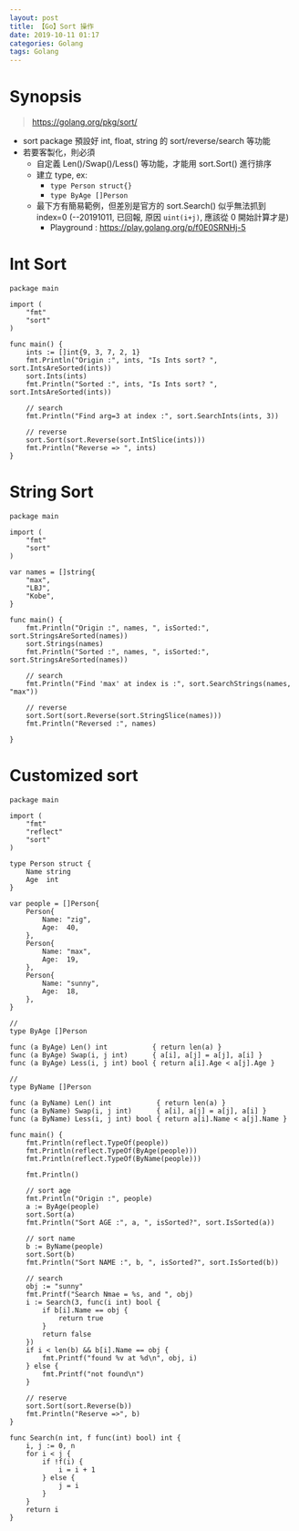 ```yaml
---
layout: post
title: 【Go】Sort 操作
date: 2019-10-11 01:17
categories: Golang
tags: Golang
---
```


# Synopsis
> https://golang.org/pkg/sort/

- sort package 預設好 int, float, string 的 sort/reverse/search 等功能
- 若要客製化，則必須
	- 自定義 Len()/Swap()/Less() 等功能，才能用 sort.Sort() 進行排序
	- 建立 type, ex: 
		- `type Person struct{}`
		- `type ByAge []Person`
	- 最下方有簡易範例，但差別是官方的 sort.Search() 似乎無法抓到 index=0 (--20191011, 已回報, 原因 `uint(i+j)`, 應該從 0 開始計算才是)
		- Playground : https://play.golang.org/p/f0E0SRNHj-5

<!--more-->

# Int Sort
```
package main

import (
	"fmt"
	"sort"
)

func main() {
	ints := []int{9, 3, 7, 2, 1}
	fmt.Println("Origin :", ints, "Is Ints sort? ", sort.IntsAreSorted(ints))
	sort.Ints(ints)
	fmt.Println("Sorted :", ints, "Is Ints sort? ", sort.IntsAreSorted(ints))

	// search
	fmt.Println("Find arg=3 at index :", sort.SearchInts(ints, 3))

	// reverse
	sort.Sort(sort.Reverse(sort.IntSlice(ints)))
	fmt.Println("Reverse => ", ints)
}
```


# String Sort
```
package main

import (
	"fmt"
	"sort"
)

var names = []string{
	"max",
	"LBJ",
	"Kobe",
}

func main() {
	fmt.Println("Origin :", names, ", isSorted:", sort.StringsAreSorted(names))
	sort.Strings(names)
	fmt.Println("Sorted :", names, ", isSorted:", sort.StringsAreSorted(names))

	// search
	fmt.Println("Find 'max' at index is :", sort.SearchStrings(names, "max"))

	// reverse
	sort.Sort(sort.Reverse(sort.StringSlice(names)))
	fmt.Println("Reversed :", names)

}
```

# Customized sort

```
package main

import (
	"fmt"
	"reflect"
	"sort"
)

type Person struct {
	Name string
	Age  int
}

var people = []Person{
	Person{
		Name: "zig",
		Age:  40,
	},
	Person{
		Name: "max",
		Age:  19,
	},
	Person{
		Name: "sunny",
		Age:  18,
	},
}

//
type ByAge []Person

func (a ByAge) Len() int           { return len(a) }
func (a ByAge) Swap(i, j int)      { a[i], a[j] = a[j], a[i] }
func (a ByAge) Less(i, j int) bool { return a[i].Age < a[j].Age }

//
type ByName []Person

func (a ByName) Len() int           { return len(a) }
func (a ByName) Swap(i, j int)      { a[i], a[j] = a[j], a[i] }
func (a ByName) Less(i, j int) bool { return a[i].Name < a[j].Name }

func main() {
	fmt.Println(reflect.TypeOf(people))
	fmt.Println(reflect.TypeOf(ByAge(people)))
	fmt.Println(reflect.TypeOf(ByName(people)))

	fmt.Println()

	// sort age
	fmt.Println("Origin :", people)
	a := ByAge(people)
	sort.Sort(a)
	fmt.Println("Sort AGE :", a, ", isSorted?", sort.IsSorted(a))

	// sort name
	b := ByName(people)
	sort.Sort(b)
	fmt.Println("Sort NAME :", b, ", isSorted?", sort.IsSorted(b))

	// search
	obj := "sunny"
	fmt.Printf("Search Nmae = %s, and ", obj)
	i := Search(3, func(i int) bool {
		if b[i].Name == obj {
			return true
		}
		return false
	})
	if i < len(b) && b[i].Name == obj {
		fmt.Printf("found %v at %d\n", obj, i)
	} else {
		fmt.Printf("not found\n")
	}

	// reserve
	sort.Sort(sort.Reverse(b))
	fmt.Println("Reserve =>", b)
}

func Search(n int, f func(int) bool) int {
	i, j := 0, n
	for i < j {
		if !f(i) {
			i = i + 1
		} else {
			j = i
		}
	}
	return i
}
```